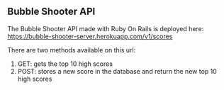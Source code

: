 ## Bubble Shooter API

The Bubble Shooter API made with Ruby On Rails is deployed here: https://bubble-shooter-server.herokuapp.com/v1/scores

There are two methods available on this url:
1. GET: gets the top 10 high scores
2. POST: stores a new score in the database and return the new top 10 high scores
